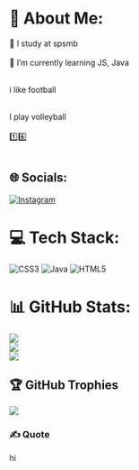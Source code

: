 # 💫 About Me:
🔭 I study at spsmb<br><br>🌱 I’m currently learning JS, Java<br><br>

i like football<br><br>

I play volleyball<br><br> 1️⃣6️⃣<br><br>


## 🌐 Socials:
[![Instagram](https://img.shields.io/badge/Instagram-%23E4405F.svg?logo=Instagram&logoColor=white)](https://instagram.com/vojtech_vechet_) 

# 💻 Tech Stack:
![CSS3](https://img.shields.io/badge/css3-%231572B6.svg?style=for-the-badge&logo=css3&logoColor=white) ![Java](https://img.shields.io/badge/java-%23ED8B00.svg?style=for-the-badge&logo=java&logoColor=white) ![HTML5](https://img.shields.io/badge/html5-%23E34F26.svg?style=for-the-badge&logo=html5&logoColor=white)
# 📊 GitHub Stats:
![](https://github-readme-stats.vercel.app/api?username=vojtavechet&theme=tokyonight&hide_border=false&include_all_commits=false&count_private=false)<br/>
![](https://github-readme-streak-stats.herokuapp.com/?user=vojtavechet&theme=tokyonight&hide_border=false)<br/>
![](https://github-readme-stats.vercel.app/api/top-langs/?username=vojtavechet&theme=tokyonight&hide_border=false&include_all_commits=false&count_private=false&layout=compact)

## 🏆 GitHub Trophies
![](https://github-profile-trophy.vercel.app/?username=vojtavechet&theme=dracula&no-frame=true&no-bg=false&margin-w=4)

### ✍️ Quote
hi


